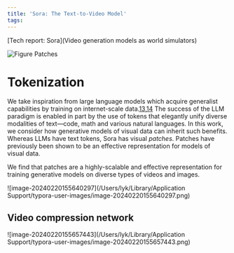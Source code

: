 ```yaml
---
title: 'Sora: The Text-to-Video Model'
tags:
---
```


[Tech report: Sora](Video generation models as world simulators)



![Figure Patches](https://images.openai.com/blob/1d2955dd-9d05-4f33-b346-be531d2a7737/figure-patches.png?trim=0,0,0,0&width=10&height=10&quality=50)

# Tokenization

We take inspiration from large language models which acquire generalist capabilities by training on internet-scale data.[13](https://openai.com/research/video-generation-models-as-world-simulators#fn-13),[14](https://openai.com/research/video-generation-models-as-world-simulators#fn-14) The success of the LLM paradigm is enabled in part by the use of tokens that elegantly unify diverse modalities of text—code, math and various  natural languages. In this work, we consider how generative models of  visual data can inherit such benefits. Whereas LLMs have text tokens,  Sora has visual *patches*. Patches have previously been shown to be an effective representation for models of visual data.

We find that patches are a highly-scalable and effective representation for training generative models on diverse types of videos and images.



![image-20240220155640297](/Users/lyk/Library/Application Support/typora-user-images/image-20240220155640297.png)

## Video compression network



![image-20240220155657443](/Users/lyk/Library/Application Support/typora-user-images/image-20240220155657443.png)


